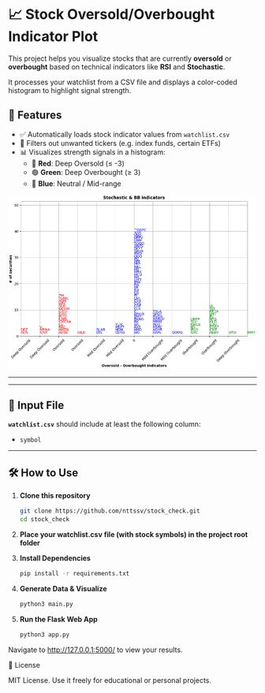 # 📈 Stock Oversold/Overbought Indicator Plot

This project helps you visualize stocks that are currently **oversold** or **overbought** based on technical indicators like **RSI** and **Stochastic**. 

It processes your watchlist from a CSV file and displays a color-coded histogram to highlight signal strength.
## 🚀 Features

- ✅ Automatically loads stock indicator values from `watchlist.csv`
- 🧹 Filters out unwanted tickers (e.g. index funds, certain ETFs)
- 📊 Visualizes strength signals in a histogram:
  - 🔴 **Red**: Deep Oversold (≤ -3)
  - 🟢 **Green**: Deep Overbought (≥ 3)
  - 🔵 **Blue**: Neutral / Mid-range


![Example Chart](static/2025-08-07.png)

---


---

## 📂 Input File

**`watchlist.csv`** should include at least the following column:
- `symbol`

---

## 🛠️ How to Use

1. **Clone this repository**

   ```bash
   git clone https://github.com/nttssv/stock_check.git
   cd stock_check

2. **Place your watchlist.csv file (with stock symbols) in the project root folder**

3. **Install Dependencies**
	
	```bash
	pip install -r requirements.txt

4. **Generate Data & Visualize**
	
	```bash
	python3 main.py

5. **Run the Flask Web App**
	
	```bash
	python3 app.py

Navigate to http://127.0.0.1:5000/ to view your results.

📄 License

MIT License. Use it freely for educational or personal projects.


